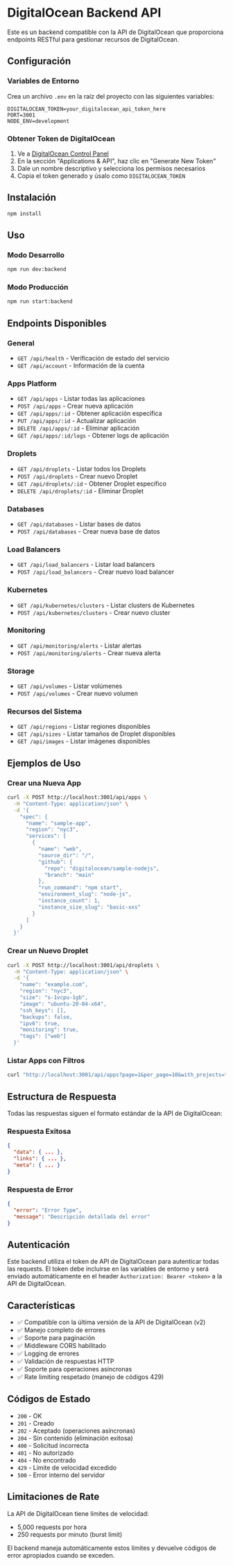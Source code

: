 # DigitalOcean Backend API

Este es un backend compatible con la API de DigitalOcean que proporciona endpoints RESTful para gestionar recursos de DigitalOcean.

## Configuración

### Variables de Entorno

Crea un archivo `.env` en la raíz del proyecto con las siguientes variables:

```env
DIGITALOCEAN_TOKEN=your_digitalocean_api_token_here
PORT=3001
NODE_ENV=development
```

### Obtener Token de DigitalOcean

1. Ve a [DigitalOcean Control Panel](https://cloud.digitalocean.com/settings/applications)
2. En la sección "Applications & API", haz clic en "Generate New Token"
3. Dale un nombre descriptivo y selecciona los permisos necesarios
4. Copia el token generado y úsalo como `DIGITALOCEAN_TOKEN`

## Instalación

```bash
npm install
```

## Uso

### Modo Desarrollo
```bash
npm run dev:backend
```

### Modo Producción
```bash
npm run start:backend
```

## Endpoints Disponibles

### General
- `GET /api/health` - Verificación de estado del servicio
- `GET /api/account` - Información de la cuenta

### Apps Platform
- `GET /api/apps` - Listar todas las aplicaciones
- `POST /api/apps` - Crear nueva aplicación
- `GET /api/apps/:id` - Obtener aplicación específica
- `PUT /api/apps/:id` - Actualizar aplicación
- `DELETE /api/apps/:id` - Eliminar aplicación
- `GET /api/apps/:id/logs` - Obtener logs de aplicación

### Droplets
- `GET /api/droplets` - Listar todos los Droplets
- `POST /api/droplets` - Crear nuevo Droplet
- `GET /api/droplets/:id` - Obtener Droplet específico
- `DELETE /api/droplets/:id` - Eliminar Droplet

### Databases
- `GET /api/databases` - Listar bases de datos
- `POST /api/databases` - Crear nueva base de datos

### Load Balancers
- `GET /api/load_balancers` - Listar load balancers
- `POST /api/load_balancers` - Crear nuevo load balancer

### Kubernetes
- `GET /api/kubernetes/clusters` - Listar clusters de Kubernetes
- `POST /api/kubernetes/clusters` - Crear nuevo cluster

### Monitoring
- `GET /api/monitoring/alerts` - Listar alertas
- `POST /api/monitoring/alerts` - Crear nueva alerta

### Storage
- `GET /api/volumes` - Listar volúmenes
- `POST /api/volumes` - Crear nuevo volumen

### Recursos del Sistema
- `GET /api/regions` - Listar regiones disponibles
- `GET /api/sizes` - Listar tamaños de Droplet disponibles
- `GET /api/images` - Listar imágenes disponibles

## Ejemplos de Uso

### Crear una Nueva App
```bash
curl -X POST http://localhost:3001/api/apps \
  -H "Content-Type: application/json" \
  -d '{
    "spec": {
      "name": "sample-app",
      "region": "nyc3",
      "services": [
        {
          "name": "web",
          "source_dir": "/",
          "github": {
            "repo": "digitalocean/sample-nodejs",
            "branch": "main"
          },
          "run_command": "npm start",
          "environment_slug": "node-js",
          "instance_count": 1,
          "instance_size_slug": "basic-xxs"
        }
      ]
    }
  }'
```

### Crear un Nuevo Droplet
```bash
curl -X POST http://localhost:3001/api/droplets \
  -H "Content-Type: application/json" \
  -d '{
    "name": "example.com",
    "region": "nyc3",
    "size": "s-1vcpu-1gb",
    "image": "ubuntu-20-04-x64",
    "ssh_keys": [],
    "backups": false,
    "ipv6": true,
    "monitoring": true,
    "tags": ["web"]
  }'
```

### Listar Apps con Filtros
```bash
curl "http://localhost:3001/api/apps?page=1&per_page=10&with_projects=true"
```

## Estructura de Respuesta

Todas las respuestas siguen el formato estándar de la API de DigitalOcean:

### Respuesta Exitosa
```json
{
  "data": { ... },
  "links": { ... },
  "meta": { ... }
}
```

### Respuesta de Error
```json
{
  "error": "Error Type",
  "message": "Descripción detallada del error"
}
```

## Autenticación

Este backend utiliza el token de API de DigitalOcean para autenticar todas las requests. El token debe incluirse en las variables de entorno y será enviado automáticamente en el header `Authorization: Bearer <token>` a la API de DigitalOcean.

## Características

- ✅ Compatible con la última versión de la API de DigitalOcean (v2)
- ✅ Manejo completo de errores
- ✅ Soporte para paginación
- ✅ Middleware CORS habilitado
- ✅ Logging de errores
- ✅ Validación de respuestas HTTP
- ✅ Soporte para operaciones asíncronas
- ✅ Rate limiting respetado (manejo de códigos 429)

## Códigos de Estado

- `200` - OK
- `201` - Creado
- `202` - Aceptado (operaciones asíncronas)
- `204` - Sin contenido (eliminación exitosa)
- `400` - Solicitud incorrecta
- `401` - No autorizado
- `404` - No encontrado
- `429` - Límite de velocidad excedido
- `500` - Error interno del servidor

## Limitaciones de Rate

La API de DigitalOcean tiene límites de velocidad:
- 5,000 requests por hora
- 250 requests por minuto (burst limit)

El backend maneja automáticamente estos límites y devuelve códigos de error apropiados cuando se exceden.

